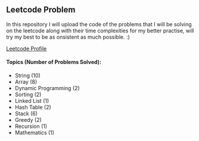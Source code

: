 
## Leetcode Problem

In this repository I will upload the code of the problems that I will be solving on the leetcode along with their time complexities for my better practise, will try my best to be as onsistent as much possible. :)

<a href="https://leetcode.com/prabhxs/">Leetcode Profile </a>

#### Topics (Number of Problems Solved):
- String (10)
- Array (8)
- Dynamic Programming (2)
- Sorting (2)
- Linked List (1)
- Hash Table (2)
- Stack (6)
- Greedy (2)
- Recursion (1)
- Mathematics (1)
